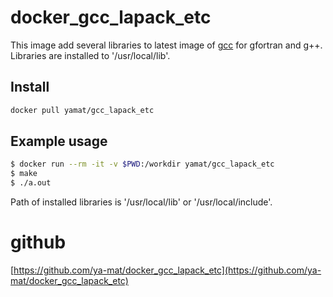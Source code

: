 # docker_gcc_lapack_etc

This image add several libraries to latest image of [gcc](https://hub.docker.com/_/gcc) for gfortran and g++. Libraries are installed to '/usr/local/lib'.

## Install

```bash
docker pull yamat/gcc_lapack_etc
```

## Example usage

```bash
$ docker run --rm -it -v $PWD:/workdir yamat/gcc_lapack_etc
$ make
$ ./a.out
```

Path of installed libraries is '/usr/local/lib' or '/usr/local/include'.

# github
[https://github.com/ya-mat/docker_gcc_lapack_etc](https://github.com/ya-mat/docker_gcc_lapack_etc)
